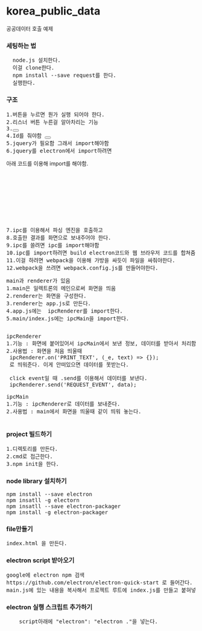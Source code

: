 # korea_public_data
공공데이터 호출 예제

### 세팅하는 법
<pre>
  node.js 설치한다.
  이걸 clone한다.
  npm install --save request를 한다.
  실행한다.
</pre>

### 구조
<pre>
1.버튼을 누르면 뭔가 실행 되어야 한다.
2.리스너 버튼 누른걸 알아차리는 기능
3.<button></button>
4.Id를 줘야함 <button id="bu_1"></button>
5.jquery가 필요함 그래서 import해야함
6.jquery를 electron에서 import하려면
</pre>

아래 코드를 이용해 import를 해야함.
<pre>
<script>if (typeof module === 'object') {window.module = module; module = undefined;}</script>
<script src="https://ajax.googleapis.com/ajax/libs/jquery/3.2.1/jquery.min.js"></script>
<!-- Insert this line after script imports -->
<script>if (window.module) module = window.module;</script>
</pre>

<pre>
7.ipc를 이용해서 파싱 엔진을 호출하고
8.호출한 결과를 화면으로 보내주어야 한다.
9.ipc를 쓸려면 ipc를 import해야함
10.ipc를 import하려면 build electron코드와 웹 브라우저 코드를 합쳐줌
11.이걸 하려면 webpack을 이용해 가방을 싸듯이 파일을 싸줘야한다.
12.webpack을 쓰려면 webpack.config.js를 만들어야한다.
</pre>

<pre>
main과 renderer가 있음
1.main은 일렉트론의 메인으로써 화면을 띄움
2.renderer는 화면을 구성한다.
3.renderer는 app.js로 만든다.
4.app.js에는  ipcRenderer를 import한다.
5.main/index.js에는 ipcMain을 import한다.

</pre>

<pre>
ipcRenderer
1.기능 : 화면에 붙어있어서 ipcMain에서 보낸 정보, 데이터를 받아서 처리함
2.사용법 : 화면을 처음 띄울때 
 ipcRenderer.on('PRINT_TEXT', (_e, text) => {});
 로 띄워준다. 이게 안떠있으면 데이터를 못받는다.
 
 click event일 때 .send를 이용해서 데이터를 보낸다.
 ipcRenderer.send('REQUEST_EVENT', data);
 
ipcMain
1.기능 : ipcRenderer로 데이터를 보내준다.
2.사용법 : main에서 화면을 띄울때 같이 띄워 놓는다.

</pre>





### project 빌드하기
<pre>
1.디렉토리를 만든다.
2.cmd로 접근한다.
3.npm init을 한다.
</pre>

### node library 설치하기
<pre>
npm install --save electron
npm insatll -g electorn
npm insatll --save electron-packager
npm install -g electron-packager
</pre>

### file만들기
<pre>
index.html 을 만든다.
</pre>

### electron script 받아오기
<pre>
google에 electron npm 검색
https://github.com/electron/electron-quick-start 로 들어간다.
main.js에 있는 내용을 복사해서 프로젝트 루트에 index.js를 만들고 붙혀넣기 한다.
</pre>

### electron 실행 스크립트 추가하기
<pre>
    script아래에 "electron": "electron ."을 넣는다.  
</pre>
